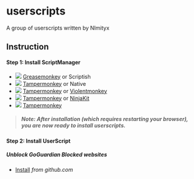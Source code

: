 # userscripts
A group of userscripts written by NImityx

## Instruction

#### Step 1: Install ScriptManager
* ![](https://raw.githubusercontent.com/reek/anti-adblock-killer/gh-pages/images/firefox.png) [Greasemonkey](https://addons.mozilla.org/firefox/addon/greasemonkey/) or Scriptish
* ![](https://raw.githubusercontent.com/reek/anti-adblock-killer/gh-pages/images/chrome.png) [Tampermonkey](https://chrome.google.com/webstore/detail/tampermonkey/dhdgffkkebhmkfjojejmpbldmpobfkfo) or Native
* ![](https://raw.githubusercontent.com/reek/anti-adblock-killer/gh-pages/images/opera.png) [Tampermonkey](https://addons.opera.com/extensions/details/tampermonkey-beta/) or [Violentmonkey](https://addons.opera.com/extensions/details/violent-monkey/) 
* ![](https://raw.githubusercontent.com/reek/anti-adblock-killer/gh-pages/images/safari.png) [Tampermonkey](https://safari.tampermonkey.net/tampermonkey.safariextz) or [NinjaKit](https://github.com/os0x/NinjaKit)
* ![](https://raw.githubusercontent.com/reek/anti-adblock-killer/gh-pages/images/msedge.png) [Tampermonkey](https://www.microsoft.com/store/p/tampermonkey/9nblggh5162s)

> ##### Note: After installation (which requires restarting your browser), you are now ready to install userscripts.

#### Step 2: Install UserScript
##### Unblock GoGuardian Blocked websites
* [Install](https://raw.githubusercontent.com/Nimityx/userscripts/main/unblock-goguardian-blocked-websites.js) *from github.com*
